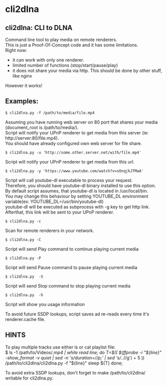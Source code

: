 cli2dlna
========

cli2dlna: CLI to DLNA
---------------------

Command line tool to play media on remote renderers.  
This is just a Proof-Of-Concept code and it has some limitations.  
Right now:
- it can work with only one renderer.
- limited number of functions (stop/start/pause/play)
- it does not share your media via http.
  This should be done by other stuff, like nginx

However it works!

Examples:
---------
    $ cli2dlna.py -f /path/to/media/file.mp4
Assuming you have running web server on 80 port that shares your media (document_root is /path/to/media/).  
Script will notify your UPnP renderer to get media from this server (ie: http://server:80/file.mp4).  
You should have already configured own web server for file share.  

    $ cli2dlna.py -u 'http://some.other.server.net/with/file.mp4'
Script will notify your UPnP renderer to get media from this url.  

    $ cli2dlna.py -y 'https://www.youtube.com/watch?v=sOnqjkJTMaA'
Script will call youtube-dl executable to process your request.  
Therefore, you should have youtube-dl binary installed to use this option.  
By default script assumes, that youtube-dl is located in /usr/local/bin.  
You may change this behaviour by setting YOUTUBE_DL environment variable(ex: YOUTUBE_DL=/usr/bin/youtube-dl)  
youtube-dl will be executed as subprocess with -g key to get http link.  
Afterthat, this link will be sent to your UPnP renderer.  

    $ cli2dlna.py -c
Scan for remote renderers in your network.  

    $ cli2dlna.py -C
Script will send Play command to continue playing current media  

    $ cli2dlna.py -P
Script will send Pause command to pause playing current media  

    $ cli2dlna.py  -S
Script will send Stop command to stop playing current media  

    $ cli2dlna.py  -h
Script will show you usage information  

To avoid future SSDP lookups, script saves ad re-reads every time it's renderer.cache file.

HINTS
-----
To play multiple tracks use either ls or cat playlist file:  
    $ ls -1 /path/to/Videos/*.mp4 | while read line; do
      T=$(( $(ffprobe -i "${line}" -show_format -v quiet | sed -n 's/duration=//p;' | sed 's/\..*//g') + 5 ))
      /path/to/cli2dlna/cli2dlna.py -f "${line}"
      sleep ${T}
    done;

To avoid extra SSDP lookups, don't forget to make /path/to/cli2dlna/ writable for cli2dlna.py.  
